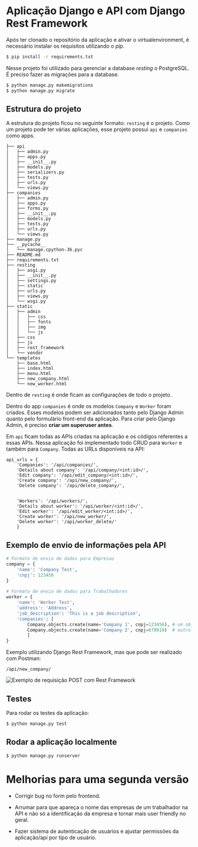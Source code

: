 # Aplicação Django e API com Django Rest Framework

Após ter clonado o repositório da aplicação e ativar o virtualenvironment, é necessário instalar os requisitos utilizando o *pip*.

```bash
$ pip install -r requirements.txt
```

Nesse projeto foi utilizado para gerenciar a database *resting* o PostgreSQL. É preciso fazer as migrações para a database.

```bash
$ python manage.py makemigrations
$ python manage.py migrate
```



## Estrutura do projeto

A estrutura do projeto ficou no seguinte formato: `resting` é o projeto. Como um projeto pode ter várias aplicações, esse projeto possui `api` e `companies` como apps. 

```.
├── api
│   ├── admin.py
│   ├── apps.py
│   ├── __init__.py
│   ├── models.py
│   ├── serializers.py
│   ├── tests.py
│   ├── urls.py
│   └── views.py
├── companies
│   ├── admin.py
│   ├── apps.py
│   ├── forms.py
│   ├── __init__.py
│   ├── models.py
│   ├── tests.py
│   ├── urls.py
│   └── views.py
├── manage.py
├── __pycache__
│   └── manage.cpython-36.pyc
├── README.md
├── requirements.txt
├── resting
│   ├── asgi.py
│   ├── __init__.py
│   ├── settings.py
│   ├── static
│   ├── urls.py
│   ├── views.py
│   └── wsgi.py
├── static
│   ├── admin
│   │   ├── css
│   │   ├── fonts
│   │   ├── img
│   │   └── js
│   ├── css
│   ├── js
│   ├── rest_framework
│   └── vendor
└── templates
    ├── base.html
    ├── index.html
    ├── menu.html
    ├── new_company.html
    └── new_worker.html
```

Dentro de `resting` é onde ficam as configurações de todo o projeto.

Dentro do app `companies` é onde os modelos `Company` e `Worker` foram criados. Esses modelos podem ser adicionados tanto pelo Django Admin quanto pelo formulário front-end da aplicação. Para criar pelo Django Admin, é preciso **criar um superuser antes**.

Em `api` ficam todas as APIs criadas na aplicação e os códigos referentes a essas APIs. Nessa aplicação foi implementado todo CRUD para `Worker` e também para `Company`. Todas as URLs disponíveis na API:

```
api_urls = {
	'Companies': '/api/companies/',
    'Details about company': '/api/company/<int:id>/',
    'Edit company': '/api/edit_company/<int:id>/',
    'Create company': '/api/new_company/',
    'Delete company': '/api/delete_company/',


    'Workers': '/api/workers/',
    'Details about worker': '/api/worker/<int:id>/',
    'Edit worker': '/api/edit_worker/<int:id>/',
    'Create worker': '/api/new_worker/',
    'Delete worker': '/api/worker_delete/'
    }
```



## Exemplo de envio de informações pela API

```python
# Formato de envio de dados para Empresas
company = {
	'name': 'Company Test',
    'cnpj': 123456
}
        
# Formato de envio de dados para Trabalhadores        
worker = {
	'name': 'Worker Test',
	'address': 'Address',
	'job_description': 'This is a job description',
    'companies': [
        Company.objects.create(name='Company 1', cnpj=123456), # um objeto do tipo Company
        Company.objects.create(name='Company 2', cnpj=678910)  # outro objeto to tipo Company
        ]
}
```

Exemplo utilizando Django Rest Framework, mas que pode ser realizado com Postman:

`/api/new_company/`

![Exemplo de requisição POST com Rest Framework](/home/andressa/MEGAsync/Code/djangorest/example_create_company.png)





## Testes

Para rodar os testes da aplicação:

```bash
$ python manage.py test
```



## Rodar a aplicação localmente

```bash
$ python manage.py runserver
```



# Melhorias para uma segunda versão

- Corrigir bug no form pelo frontend.

- Arrumar para que apareça o nome das empresas de um trabalhador na API e não só a identificação da empresa e tornar mais user friendly no geral.
- Fazer sistema de autenticação de usuários e ajustar permissões da aplicação/api por tipo de usuário.